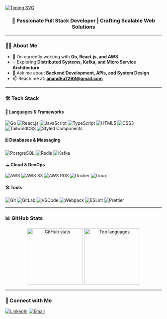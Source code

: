 <a href="https://git.io/typing-svg"><img src="https://readme-typing-svg.herokuapp.com?font=Fira+Code&pause=1000&width=435&lines=Hi+there+%F0%9F%91%8B%2C+I'm+Anandhu" alt="Typing SVG" /></a>
<h3 align="center">🚀 Passionate Full Stack Developer | Crafting Scalable Web Solutions </h3>

---

### 🧑‍💻 About Me  
- 🌱 I’m currently working with **Go, React.js, and AWS**  
- 💡 Exploring **Distributed Systems, Kafka, and Micro Service Architecture**  
- 💬 Ask me about **Backend Development, APIs, and System Design**  
- 📫 Reach me at: **anandhu7299@gmail.com**  

---

### 🛠 Tech Stack  

#### 🚀 Languages & Frameworks  
![Go](https://img.shields.io/badge/-Golang-%2300ADD8?style=flat-square&logo=go&logoColor=ffffff)
![React.js](https://img.shields.io/badge/-React.js-%2361DAFB?style=flat-square&logo=react&logoColor=000000)
![JavaScript](https://img.shields.io/badge/-JavaScript-%23F7DF1E?style=flat-square&logo=javascript&logoColor=000000)
![TypeScript](https://img.shields.io/badge/-TypeScript-%233178C6?style=flat-square&logo=typescript&logoColor=ffffff)
![HTML5](https://img.shields.io/badge/-HTML5-%23E44D27?style=flat-square&logo=html5&logoColor=ffffff)
![CSS3](https://img.shields.io/badge/-CSS3-%231572B6?style=flat-square&logo=css3&logoColor=ffffff)
![TailwindCSS](https://img.shields.io/badge/-TailwindCSS-%2306B6D4?style=flat-square&logo=tailwind-css&logoColor=ffffff)
![Styled Components](https://img.shields.io/badge/-Styled%20Components-%23DB7093?style=flat-square&logo=styled-components&logoColor=ffffff)

#### 🗄 Databases & Messaging  
![PostgreSQL](https://img.shields.io/badge/-PostgreSQL-%234169E1?style=flat-square&logo=postgresql&logoColor=ffffff)
![Redis](https://img.shields.io/badge/-Redis-%23DC382D?style=flat-square&logo=redis&logoColor=ffffff)
![Kafka](https://img.shields.io/badge/-Kafka-%23231F20?style=flat-square&logo=apache-kafka&logoColor=ffffff)

#### ☁ Cloud & DevOps  
![AWS](https://img.shields.io/badge/-AWS-%23232F3E?style=flat-square&logo=amazon-aws&logoColor=ffffff)
![AWS S3](https://img.shields.io/badge/-AWS%20S3-%23FF9900?style=flat-square&logo=amazon-s3&logoColor=ffffff)
![AWS RDS](https://img.shields.io/badge/-AWS%20RDS-%23527FFF?style=flat-square&logo=amazon-rds&logoColor=ffffff)
![Docker](https://img.shields.io/badge/-Docker-%232496ED?style=flat-square&logo=docker&logoColor=ffffff)
![Linux](https://img.shields.io/badge/-Linux-%23FCC624?style=flat-square&logo=linux&logoColor=000000)

#### 🛠 Tools  
![Git](https://img.shields.io/badge/-Git-%23F05033?style=flat-square&logo=git&logoColor=ffffff)
![GitLab](https://img.shields.io/badge/-GitLab-%23FCA121?style=flat-square&logo=gitlab&logoColor=ffffff)
![VSCode](https://img.shields.io/badge/-VSCode-%23007ACC?style=flat-square&logo=visual-studio-code&logoColor=ffffff)
![Webpack](https://img.shields.io/badge/-Webpack-%238DD6F9?style=flat-square&logo=webpack&logoColor=000000)
![ESLint](https://img.shields.io/badge/-ESLint-%234B32C3?style=flat-square&logo=eslint&logoColor=ffffff)
![Prettier](https://img.shields.io/badge/-Prettier-%23F7B93E?style=flat-square&logo=prettier&logoColor=000000)

---

### 📊 GitHub Stats  
<p align="center">
  <img src="https://github-readme-stats.vercel.app/api?username=nandhuzz&show_icons=true&theme=tokyonight" alt="GitHub stats" height="180"/>
  <img src="https://github-readme-stats.vercel.app/api/top-langs/?username=nandhuzz&layout=compact&theme=tokyonight" alt="Top languages" height="180"/>
</p>

---

### 🔗 Connect with Me  
[![LinkedIn](https://img.shields.io/badge/-LinkedIn-%230077B5?style=flat-square&logo=linkedin&logoColor=ffffff)](https://github.com/nandhuzz)
[![Email](https://img.shields.io/badge/-Email-%23D14836?style=flat-square&logo=gmail&logoColor=ffffff)](mailto:anandhu7299@gmail.com)
